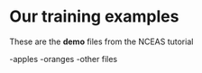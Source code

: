 # Our training examples

These are the **demo** files from the NCEAS tutorial

-apples
-oranges
-other files


